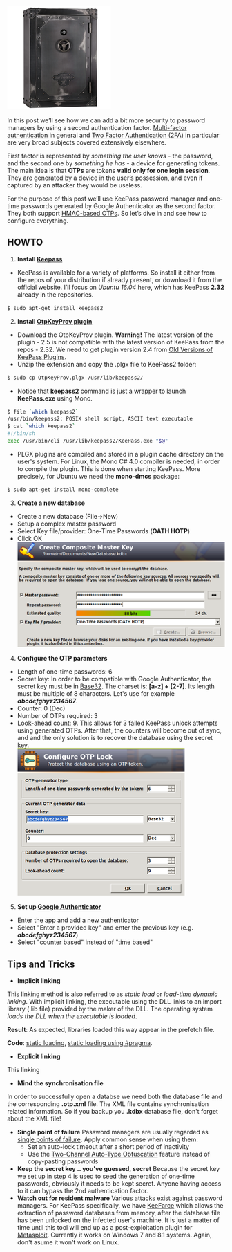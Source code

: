 ![Logo](/assets/images/keepass/vault.png)

In this post we’ll see how we can add a bit more security to password managers by using a second authentication factor. 
[Multi-factor authentication](https://en.wikipedia.org/wiki/Multi-factor_authentication) in general and 
[Two Factor Authentication (2FA)](http://searchsecurity.techtarget.com/definition/two-factor-authentication) in particular are very broad subjects covered extensively elsewhere. 

First factor is represented by *something the user knows* - the password, 
and the second one by *something he has* - a device for generating tokens. 
The main idea is that **OTPs** are tokens **valid only for one login session**. 
They are generated by a device in the user’s possession, and even if captured by an attacker they would be useless.

For the purpose of this post we’ll use KeePass password manager and 
one-time passwords generated by Google Authenticator as the second factor.
They both support [HMAC-based OTPs](https://en.wikipedia.org/wiki/HMAC-based_One-time_Password_Algorithm). 
So let’s dive in and see how to configure everything.


## HOWTO
1. **Install [Keepass](http://keepass.info/download.html)**
  * KeePass is available for a variety of platforms. So install it either from the repos of your distribution 
if already present, or download it from the official website. 
I’ll focus on *Ubuntu 16.04* here, which has KeePass **2.32** already in the repositories. 
```bash
$ sudo apt-get install keepass2
```
2. **Install [OtpKeyProv plugin](http://keepass.info/plugins.html#otpkeyprov)**
  * Download the OtpKeyProv plugin. **Warning!** The latest version of the plugin - 2.5 is not compatible 
with the latest version of KeePass from the repos - 2.32. 
We need to get plugin version 2.4 from [Old Versions of KeePass Plugins](http://keepass.info/plugins_old.html).
  * Unzip the extension and copy the .plgx file to KeePass2 folder:
```bash
$ sudo cp OtpKeyProv.plgx /usr/lib/keepass2/
```
  * Notice that **keepass2** command is just a wrapper to launch **KeePass.exe** using Mono.
```bash
$ file `which keepass2`
/usr/bin/keepass2: POSIX shell script, ASCII text executable
$ cat `which keepass2`
#!/bin/sh
exec /usr/bin/cli /usr/lib/keepass2/KeePass.exe "$@"
```
  * PLGX plugins are compiled and stored in a plugin cache directory on the user's system. 
For Linux, the Mono C# 4.0 compiler is needed, in order to compile the plugin. 
This is done when starting KeePass. More precisely, for Ubuntu we need the **mono-dmcs** package:
```bash
$ sudo apt-get install mono-complete
```
3. **Create a new database**
  * Create a new database (File->New)
  * Setup a complex master password
  * Select Key file/provider: One-Time Passwords (**OATH HOTP**)
  * Click OK    
     ![Logo](/assets/images/keepass/kp1.png)
4. **Configure the OTP parameters**
  * Length of one-time passwords: 6
  * Secret key: In order to be compatible with Google Authenticator, 
  the secret key must be in [Base32](https://en.wikipedia.org/wiki/Base32). The charset is: **[a-z] + [2-7]**. 
  Its length must be multiple of 8 characters. Let's use for example **_abcdefghyz234567_**.
  * Counter: 0 (Dec)
  * Number of OTPs required: 3 
  * Look-ahead count: 9. This allows for 3 failed KeePass unlock attempts using generated OTPs.
  After that, the counters will become out of sync, and and the only solution is to recover the database using the secret key.   
     ![Logo](/assets/images/keepass/kp2.png)
5. **Set up [Google Authenticator](https://play.google.com/store/apps/details?id=com.google.android.apps.authenticator2&hl=en_GB)**
  * Enter the app and add a new authenticator
  * Select "Enter a provided key" and enter the previous key (e.g. **_abcdefghyz234567_**)
  * Select "counter based" instead of "time based"


## Tips and Tricks
* __Implicit linking__

This linking method is also referred to as _static load_ or _load-time dynamic linking_. With implicit linking, the executable using the DLL links to an import library (.lib file) provided by the maker of the DLL. The operating system _loads the DLL when the executable is loaded_.

**Result**: As expected, libraries loaded this way appear in the prefetch file.

**Code**: [static loading](https://gist.github.com/livz/30de9908a0f690f3f27173562efac463),
[static loading using #pragma](https://gist.github.com/livz/0a99cfbe6947c7615beab7945c50f997).
* __Explicit linking__

This linking
* **Mind the synchronisation file**

In order to successfully open a databse we need both the database file and the corresponding **.otp.xml** file.
The XML file contains synchronisation related information.
So if you backup you **.kdbx** database file, don't forget about the XML file!
* **Single point of failure**
Password managers are usually regarded as [single points of failure](https://en.wikipedia.org/wiki/Single_point_of_failure). Apply common sense when using them:
  * Set an auto-lock timeout after a short period of inactivity
  * Use the [Two-Channel Auto-Type Obfuscation](http://keepass.info/help/v2/autotype_obfuscation.html) feature
  instead of copy-pasting passwords
* **Keep the secret key .. you've guessed, secret**
Because the secret key we set up in step 4 is used to seed the generation of one-time passwords, 
obviously it needs to be kept secret. Anyone having access to it can bypass the 2nd authentication factor.
* **Watch out for resident malware**
Various attacks exist against password managers. For KeePass specifically, we have 
[KeeFarce](https://github.com/denandz/KeeFarce) which allows the extraction of password databases from memory, 
after the database file has been unlocked on the infected user's machine. It is just a matter of time until this tool
will end up as a post-exploitation plugin for 
[Metasploit](https://www.offensive-security.com/metasploit-unleashed/post-module-reference/). 
Currently it works on Windows 7 and 8.1 systems. Again, don't asume it won't work on Linux.
